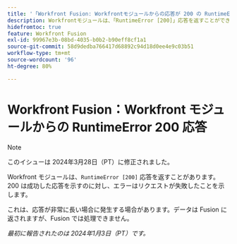 ```yaml
---
title: '「Workfront Fusion: Workfrontモジュールからの応答が 200 の RuntimeError」'
description: Workfrontモジュールは、「RuntimeError [200]」応答を返すことができます。 200 は成功した応答を示すのに対し、エラーはリクエストが失敗したことを示します。
hidefromtoc: true
feature: Workfront Fusion
exl-id: 99967e3b-08bd-4035-b0b2-b90eff8cf1a1
source-git-commit: 58d9dedba766417d68892c94d18d0ee4e9c03b51
workflow-type: tm+mt
source-wordcount: '96'
ht-degree: 80%

---
```


# Workfront Fusion：Workfront モジュールからの RuntimeError 200 応答

>[!NOTE]
>
>このイシューは 2024年3月28日（PT）に修正されました。

Workfront モジュールは、`RuntimeError [200]` 応答を返すことがあります。200 は成功した応答を示すのに対し、エラーはリクエストが失敗したことを示します。

これは、応答が非常に長い場合に発生する場合があります。データは Fusion に返されますが、Fusion では処理できません。

_最初に報告されたのは 2024年1月3日（PT）です。_
